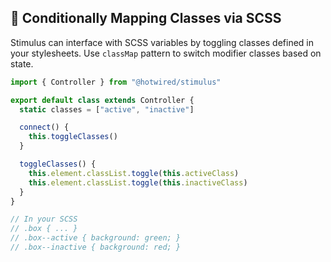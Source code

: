 ## 🎨 Conditionally Mapping Classes via SCSS
Stimulus can interface with SCSS variables by toggling classes defined in your stylesheets. Use `classMap` pattern to switch modifier classes based on state.

```javascript
import { Controller } from "@hotwired/stimulus"

export default class extends Controller {
  static classes = ["active", "inactive"]

  connect() {
    this.toggleClasses()
  }

  toggleClasses() {
    this.element.classList.toggle(this.activeClass)
    this.element.classList.toggle(this.inactiveClass)
  }
}

// In your SCSS
// .box { ... }
// .box--active { background: green; }
// .box--inactive { background: red; }
```
